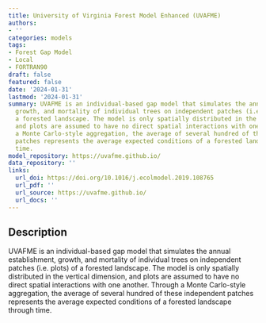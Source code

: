 ```yaml
---
title: University of Virginia Forest Model Enhanced (UVAFME)
authors:
- ''
categories: models
tags:
- Forest Gap Model
- Local
- FORTRAN90
draft: false
featured: false
date: '2024-01-31'
lastmod: '2024-01-31'
summary: UVAFME is an individual-based gap model that simulates the annual establishment,
  growth, and mortality of individual trees on independent patches (i.e. plots) of
  a forested landscape. The model is only spatially distributed in the vertical dimension,
  and plots are assumed to have no direct spatial interactions with one another. Through
  a Monte Carlo-style aggregation, the average of several hundred of these independent
  patches represents the average expected conditions of a forested landscape through
  time.
model_repository: https://uvafme.github.io/
data_repository: ''
links:
  url_doi: https://doi.org/10.1016/j.ecolmodel.2019.108765
  url_pdf: ''
  url_source: https://uvafme.github.io/
  url_docs: ''
---
```


## Description

UVAFME is an individual-based gap model that simulates the annual establishment, growth, and mortality of individual trees on independent patches (i.e. plots) of a forested landscape. The model is only spatially distributed in the vertical dimension, and plots are assumed to have no direct spatial interactions with one another. Through a Monte Carlo-style aggregation, the average of several hundred of these independent patches represents the average expected conditions of a forested landscape through time.

